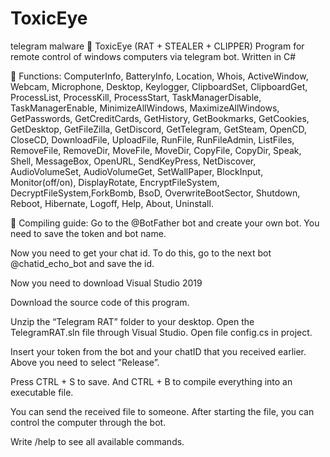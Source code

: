 # ToxicEye
telegram malware
🔱 ToxicEye (RAT + STEALER + CLIPPER)
Program for remote control of windows computers via telegram bot. Written in C#



🍂 Functions:
ComputerInfo, BatteryInfo, Location, Whois, ActiveWindow, Webcam, Microphone, Desktop, Keylogger, ClipboardSet, ClipboardGet, ProcessList, ProcessKill, ProcessStart, TaskManagerDisable, TaskManagerEnable, MinimizeAllWindows, MaximizeAllWindows, GetPasswords, GetCreditCards, GetHistory, GetBookmarks, GetCookies, GetDesktop, GetFileZilla, GetDiscord, GetTelegram, GetSteam, OpenCD, CloseCD, DownloadFile, UploadFile, RunFile, RunFileAdmin, ListFiles, RemoveFile, RemoveDir, MoveFile, MoveDir, CopyFile, CopyDir, Speak, Shell, MessageBox, OpenURL, SendKeyPress, NetDiscover, AudioVolumeSet, AudioVolumeGet, SetWallPaper, BlockInput, Monitor(off/on), DisplayRotate, EncryptFileSystem, DecryptFileSystem,ForkBomb, BsoD, OverwriteBootSector, Shutdown, Reboot, Hibernate, Logoff, Help, About, Uninstall.

🔨 Compiling guide:
Go to the @BotFather bot and create your own bot. You need to save the token and bot name.

Now you need to get your chat id. To do this, go to the next bot @chatid_echo_bot and save the id.

Now you need to download Visual Studio 2019

Download the source code of this program.

Unzip the “Telegram RAT” folder to your desktop.
Open the TelegramRAT.sln file through Visual Studio.
Open file config.cs in project.

Insert your token from the bot and your chatID that you received earlier.
Above you need to select ”Release”.

Press CTRL + S to save. And CTRL + B to compile everything into an executable file.

You can send the received file to someone.
After starting the file, you can control the computer through the bot.

Write /help to see all available commands.
